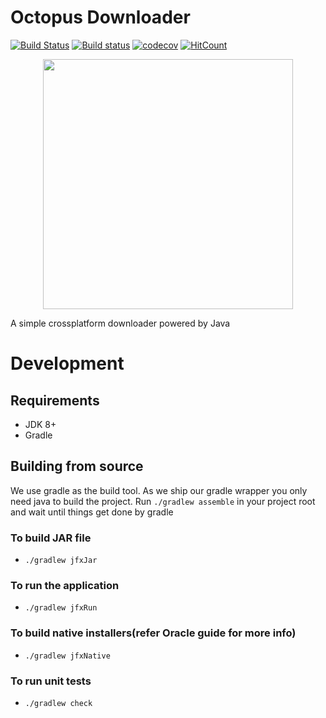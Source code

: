 # Octopus Downloader

[![Build Status](https://travis-ci.com/octopusdownloader/octopusdownloader.svg?branch=master)](https://travis-ci.com/octopusdownloader/octopusdownloader) [![Build status](https://ci.appveyor.com/api/projects/status/ebu18r8r4rmtcj7k?svg=true)](https://ci.appveyor.com/project/kasvith/octopusdownloader)
 [![codecov](https://codecov.io/gh/octopusdownloader/octopusdownloader/branch/master/graph/badge.svg)](https://codecov.io/gh/octopusdownloader/octopusdownloader) [![HitCount](http://hits.dwyl.io/octopusdownloader/octopusdownloader/octopusdownloader.svg)](http://hits.dwyl.io/octopusdownloader/octopusdownloader/octopusdownloader)

<p align="center"><img src="https://user-images.githubusercontent.com/13379595/47604595-9b56e180-da19-11e8-93cf-a4174fa0ad38.png" height="400" /></p>


A simple crossplatform downloader powered by Java

# Development

## Requirements
- JDK 8+
- Gradle

## Building from source
We use gradle as the build tool. As we ship our gradle wrapper you only need java to build the project.
Run `./gradlew assemble` in your project root and wait until things get done by gradle

### To build JAR file
- `./gradlew jfxJar`

### To run the application
- `./gradlew jfxRun`

### To build native installers(refer Oracle guide for more info)
- `./gradlew jfxNative`

### To run unit tests
- `./gradlew check`
